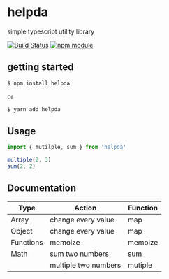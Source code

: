 # helpda

simple typescript utility library

[![Build Status](https://travis-ci.org/canmeepo/helpda.svg?branch=master)](https://travis-ci.org/canmeepo/helpda)
[![npm module](https://badge.fury.io/js/helpda.svg)](https://www.npmjs.org/package/helpda)

## getting started

```bash
$ npm install helpda
```
or
```bash
$ yarn add helpda
```

## Usage

```js
import { mutilple, sum } from 'helpda'

multiple(2, 3)
sum(2, 2)
```

## Documentation

| Type | Action | Function
| --- | --- | --- |
| Array | change every value | map
| Object | change every value | map
| Functions | memoize | memoize
| Math | sum two numbers | sum
|  | multiple two numbers | mutiple
